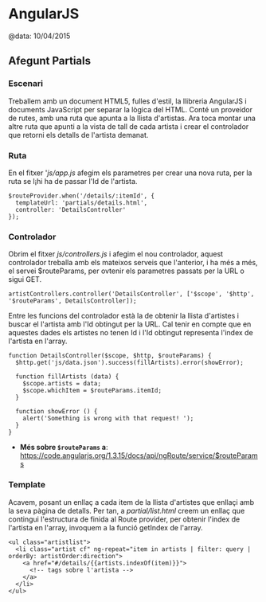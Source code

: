 
# AngularJS

@data: 10/04/2015

## Afegunt Partials

### Escenari

Treballem amb un document HTML5, fulles d'estil, la llibreria AngularJS i
documents JavaScript per separar la lògica del HTML. Conté un proveidor de
rutes, amb una ruta que apunta a la llista d'artistas. Ara toca montar una altre
ruta que apunti a la vista de tall de cada artista i crear el controlador que
retorni els detalls de l'artista demanat.

### Ruta

En el fitxer '*js/app.js* afegim els parametres per crear una nova ruta, per la
ruta se l¡hi ha de passar l'Id de l'artista.

```
$routeProvider.when('/details/:itemId', {
  templateUrl: 'partials/details.html',
  controller: 'DetailsController'
});
```

### Controlador

Obrim el fitxer *js/controllers.js* i afegim el nou controlador, aquest
controlador treballa amb els mateixos serveis que l'anterior, i ha més a més,
el servei $routeParams, per ovtenir els parametres passats per la URL o sigui
GET.

```
artistControllers.controller('DetailsController', ['$scope', '$http', '$routeParams', DetailsController]);
```

Entre les funcions del controlador està la de obtenir la llista d'artistes i
buscar el l'artista amb l'Id obtingut per la URL. Cal tenir en compte que en
aquestes dades els artistes no tenen Id i l'Id obtingut representa l'index de
l'artista en l'array.

```
function DetailsController($scope, $http, $routeParams) {
  $http.get('js/data.json').success(fillArtists).error(showError);

  function fillArtists (data) {
    $scope.artists = data;
    $scope.whichItem = $routeParams.itemId;
  }

  function showError () {
    alert('Something is wrong with that request! ');
  }
}
```

- **Més sobre `$routeParams` a**: https://code.angularjs.org/1.3.15/docs/api/ngRoute/service/$routeParams

### Template

Acavem, posant un enllaç a cada item de la llista d'artistes que enllaçi amb la
seva pàgina de detalls. Per tan, a *partial/list.html* creem un enllaç que
contingui l'estructura de finida al Route provider, per obtenir l'index de
l'artista en l'array, invoquem a la funció getIndex de l'array.

```
<ul class="artistlist">
  <li class="artist cf" ng-repeat="item in artists | filter: query | orderBy: artistOrder:direction">
    <a href="#/details/{{artists.indexOf(item)}}">
      <!-- tags sobre l'artista -->
    </a>
  </li>
</ul>
```
